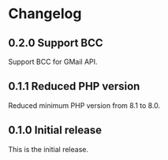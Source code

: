 # Changelog

## 0.2.0 Support BCC

Support BCC for GMail API.

## 0.1.1 Reduced PHP version

Reduced minimum PHP version from 8.1 to 8.0.

## 0.1.0 Initial release

This is the initial release.
